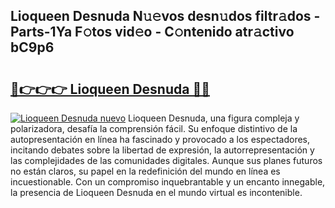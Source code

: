 ## Lioqueen Desnuda N𝚞𝚎vos desn𝚞dos filtr𝚊dos - Parts-1Ya F𝚘tos vid𝚎o - C𝚘ntenido atr𝚊ctivo bC9p6

# <h2><a href="http://mb8dqy8.tromn.icu/?c=Lioqueen+Desnuda">🔗👉👉👉 Lioqueen Desnuda 🔗🔗</a></h2>

[![Lioqueen Desnuda nuevo](https://i.imgur.com/pEAQMta.gif)](http://mb8dqy8.tromn.icu/?c=Lioqueen+Desnuda)
Lioqueen Desnuda, una figura compleja y polarizadora, desafía la comprensión fácil. Su enfoque distintivo de la autopresentación en línea ha fascinado y provocado a los espectadores, incitando debates sobre la libertad de expresión, la autorrepresentación y las complejidades de las comunidades digitales. Aunque sus planes futuros no están claros, su papel en la redefinición del mundo en línea es incuestionable. Con un compromiso inquebrantable y un encanto innegable, la presencia de Lioqueen Desnuda en el mundo virtual es incontenible.
